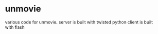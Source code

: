 unmovie
=======

various code for unmovie.
server is built with twisted python
client is built with flash